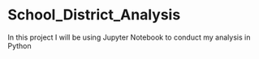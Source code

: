 # School_District_Analysis
In this project I will be using Jupyter Notebook to conduct my analysis in Python 
